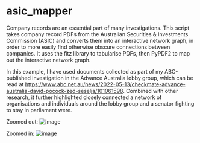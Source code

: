 # asic_mapper
Company records are an essential part of many investigations. This script takes company record PDFs from the Australian Securities &amp; Investments Commission (ASIC) and converts them into an interactive network graph, in order to more easily find otherwise obscure connections between companies.  It uses the fitz library to tabularise PDFs, then PyPDF2 to map out the interactive network graph.  

In this example, I have used documents collected as part of my ABC-published investigation in the Advance Australia lobby group, which can be read at https://www.abc.net.au/news/2022-05-13/checkmate-advance-australia-david-pocock-zed-seselja/101061598. Combined with other research, it further highlighted closely connected a network of organisations and individuals around the lobby group and a senator fighting to stay in parliament were.


Zoomed out:
![image](https://user-images.githubusercontent.com/69304112/173076279-cec8d827-d029-40c1-975f-5dbd55a551fc.png)

Zoomed in:
![image](https://user-images.githubusercontent.com/69304112/173076336-3cdad4f8-5383-4698-8bbe-35efdff7b151.png)

